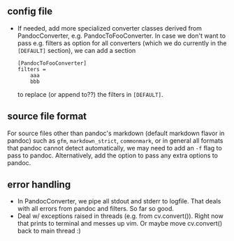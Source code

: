 config file
-----------
* If needed, add more specialized converter classes derived from
  PandocConverter, e.g. PandocToFooConverter. In case we don't want to pass
  e.g. filters as option for all converters (which we do currently in the
  `[DEFAULT]` section), we can add a section

      [PandocToFooConverter]
      filters =
          aaa
          bbb

  to replace (or append to??) the filters in `[DEFAULT]`.

source file format
------------------
For source files other than pandoc's markdown (default markdown flavor in
pandoc) such as `gfm`, `markdown_strict`, `commonmark`, or in general all
formats that pandoc cannot detect automatically, we may need to add an `-f` flag
to pass to pandoc. Alternatively, add the option to pass any extra options to
pandoc.

error handling
--------------
* In PandocConverter, we pipe all stdout and stderr to logfile. That deals with
  all errors from pandoc and filters. So far so good.
* Deal w/ exceptions raised in threads (e.g. from cv.convert()). Right now that
  prints to terminal and messes up vim. Or maybe move cv.convert() back to main
  thread :)
